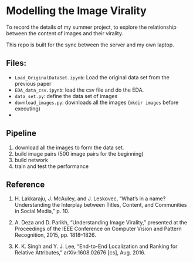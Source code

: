 # Modelling the Image Virality

To record the details of my summer project, to explore the relationship between the content of images and their virality.

This repo is built for the sync between the server and my own laptop.

## Files:

- `Load_OriginalDataSet.ipynb`: Load the original data set from the previous paper
- `EDA_data_csv.ipynb`: load the csv file and do the EDA.
- `data_set.py`: define the data set of images
- `download_images.py`: downloads all the images (`mkdir images` before executing)
-

## Pipeline

1. download all the images to form the data set.
2. build image pairs (500 image pairs for the beginning)
3. build network
4. train and test the performance 



## Reference 

1.  H. Lakkaraju, J. McAuley, and J. Leskovec, “What’s in a name? Understanding the Interplay between Titles, Content, and Communities in Social Media,” p. 10.

2. A. Deza and D. Parikh, “Understanding Image Virality,” presented at the Proceedings of the IEEE Conference on Computer Vision and Pattern Recognition, 2015, pp. 1818–1826.

3. K. K. Singh and Y. J. Lee, “End-to-End Localization and Ranking for Relative Attributes,” arXiv:1608.02676 [cs], Aug. 2016.


